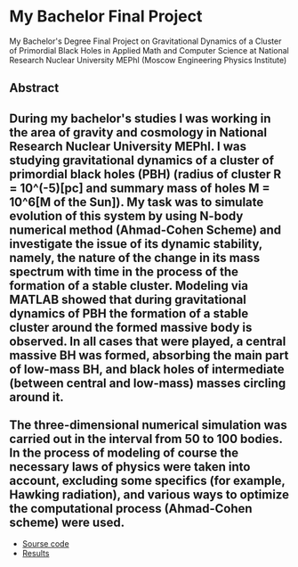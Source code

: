 # My Bachelor Final Project
My Bachelor's Degree Final Project on Gravitational Dynamics of a Cluster of Primordial Black Holes in Applied Math and Computer Science at National Research Nuclear University MEPhI (Moscow Engineering Physics Institute)

##  Abstract 
During my bachelor's studies I was working in the area of gravity and cosmology
in National Research Nuclear University MEPhI. I was studying gravitational dynamics of a cluster of primordial black holes (PBH) 
(radius of cluster R = 10^(-5)[pc] and summary mass of holes M = 10^6[M of the Sun]). My task was to simulate evolution
of this system by using N-body numerical method (Ahmad-Cohen Scheme) and investigate the issue of its dynamic stability, namely, the nature of the change in its mass spectrum with time in the process of the formation of a stable cluster. Modeling via MATLAB showed that during gravitational dynamics of PBH the formation of a stable cluster around the formed massive body is observed. In all cases that were played, a central massive BH was formed, absorbing the main part of low-mass BH, and black holes of intermediate (between central and low-mass) masses circling around it. 
<br>
<br>
The three-dimensional numerical simulation was carried out in the interval from 50 to 100 bodies. In the process of modeling of course the necessary laws of physics were taken into account, excluding
some specifics (for example, Hawking radiation), and various ways to optimize the computational
process (Ahmad-Cohen scheme) were used.
---
* [Sourse code](https://github.com/MLunov/My-Bachelor-Final-Project-MEPHI/tree/master/N-body%20(AC%20scheme))
* [Results](https://github.com/MLunov/My-Bachelor-Final-Project-MEPHI/tree/master/Results)
